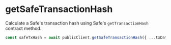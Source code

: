 # getSafeTransactionHash

Calculate a Safe's transaction hash using Safe's `getTransactionHash` contract method.

```ts
const safeTxHash = await publicClient.getSafeTransactionHash({ ...txData, safeTxGas, baseGas })
```

